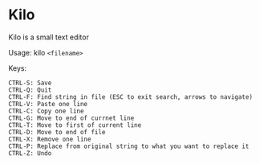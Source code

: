 Kilo
===

Kilo is a small text editor 

Usage: kilo `<filename>`

Keys:

    CTRL-S: Save
    CTRL-Q: Quit
    CTRL-F: Find string in file (ESC to exit search, arrows to navigate)
	CTRL-V: Paste one line
	CTRL-C: Copy one line
	CTRL-G: Move to end of currnet line 
	CTRL-T: Move to first of current line
	CTRL-D: Move to end of file
	CTRL-X: Remove one line
	CTRL-P: Replace from original string to what you want to replace it
	CTRL-Z: Undo

